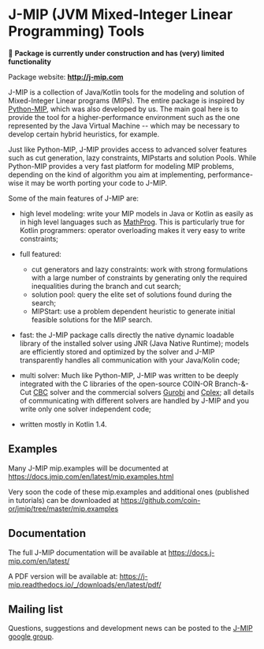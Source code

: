 # J-MIP (JVM Mixed-Integer Linear Programming) Tools

🛑 **Package is currently under construction and has (very) limited functionality**

Package website: **http://j-mip.com**

J-MIP is a collection of Java/Kotlin tools for the modeling and solution of Mixed-Integer Linear programs (MIPs). 
The entire package is inspired by [Python-MIP](https://github.com/coin-or/python-mip), which was also developed by us.
The main goal here is to provide the tool for a higher-performance  environment such as the one represented by the Java Virtual Machine -- which may be necessary to develop certain hybrid heuristics, for example. 

Just like Python-MIP, J-MIP provides access to advanced solver features such as cut generation, lazy constraints, MIPstarts and solution Pools. 
While Python-MIP provides a very fast platform for modeling MIP problems, depending on the kind of algorithm you aim at implementing, performance-wise it may be worth porting your code to J-MIP.

Some of the main features of J-MIP are:

* high level modeling: write your MIP models in Java or Kotlin as easily as in high level languages such as [MathProg](https://en.wikibooks.org/wiki/GLPK/GMPL_(MathProg)). This is particularly true for Kotlin programmers: operator overloading makes it very easy to write constraints;

* full featured:
    - cut generators and lazy constraints: work with strong formulations with a large number of constraints by generating only the required inequalities during the branch and cut search;
    - solution pool: query the elite set of solutions found during the search;
    - MIPStart: use a problem dependent heuristic to generate initial feasible solutions for the MIP search.

* fast: the J-MIP package calls directly the native dynamic loadable library of the installed solver using JNR (Java Native Runtime); models are efficiently stored and optimized by the solver and J-MIP transparently handles all communication with your Java/Kolin code;

* multi solver: Much like Python-MIP, J-MIP was written to be deeply integrated with the C libraries of the open-source COIN-OR Branch-&-Cut [CBC](https://projects.coin-or.org/Cbc) solver and the commercial solvers [Gurobi](http://www.gurobi.com/) and [Cplex](http://www.cplex.com/); all details of communicating with different solvers are handled by J-MIP and you write only one solver independent code;

* written mostly in Kotlin 1.4.

## Examples

Many J-MIP mip.examples will be documented at https://docs.jmip.com/en/latest/mip.examples.html 

Very soon the code of these mip.examples and additional ones (published in tutorials) can be downloaded at https://github.com/coin-or/jmip/tree/master/mip.examples

## Documentation
 
The full J-MIP documentation will be available at https://docs.j-mip.com/en/latest/

A PDF version will be available at: https://j-mip.readthedocs.io/_/downloads/en/latest/pdf/

## Mailing list

Questions, suggestions and development news can be posted to the [J-MIP google group](https://groups.google.com/forum/#!forum/jmip).


